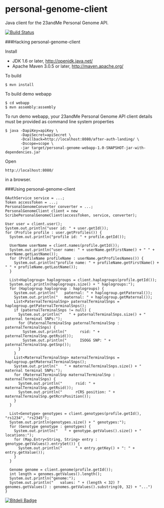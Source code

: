 personal-genome-client
======================

Java client for the 23andMe Personal Genome API.

[![Build Status](https://travis-ci.org/heuermh/personal-genome-client.png)](https://travis-ci.org/heuermh/personal-genome-client)


###Hacking personal-genome-client

Install

 * JDK 1.6 or later, http://openjdk.java.net/
 * Apache Maven 3.0.5 or later, http://maven.apache.org/


To build

    $ mvn install


To build demo webapp

    $ cd webapp
    $ mvn assembly:assembly


To run demo webapp, your 23andMe Personal Genome API client details must be provided as command line system properties

    $ java -DapiKey=apiKey \
           -DapiSecret=apiSecret \
           -Dcallback=http://localhost:8080/after-auth-landing/ \
           -Dscope=scope \
           -jar target/personal-genome-webapp-1.0-SNAPSHOT-jar-with-dependencies.jar 


Open

    http://localhost:8080/

in a browser.


###Using personal-genome-client

    OAuthService service = ...;
    Token accessToken = ...;
    PersonalGenomeConverter converter = ...;
    PersonalGenomeClient client = new ScribePersonalGenomeClient(accessToken, service, converter);
    
    User user = client.user();
    System.out.println("user id: " + user.getId());
    for (Profile profile : user.getProfiles()) {
      System.out.println("profile id: " + profile.getId());
      
      UserName userName = client.names(profile.getId());
      System.out.println("user name: " + userName.getFirstName() + " " + userName.getLastName());
      for (ProfileName profileName : userName.getProfilesNames()) {
        System.out.println("profile name: " + profileName.getFirstName() + " " + profileName.getLastName());
      }
      
      List<Haplogroup> haplogroups = client.haplogroups(profile.getId());
      System.out.println(haplogroups.size() + " haplogroups:");
      for (Haplogroup haplogroup : haplogroups) {
        System.out.println("   paternal: " + haplogroup.getPaternal());
        System.out.println("   maternal: " + haplogroup.getMaternal());
        List<PaternalTerminalSnp> paternalTerminalSnps = haplogroup.getPaternalTerminalSnps();
        if (paternalTerminalSnps != null) {
          System.out.println("   " + paternalTerminalSnps.size() + " paternal terminal SNPs:");
          for (PaternalTerminalSnp paternalTerminalSnp : paternalTerminalSnps) {
            System.out.println("      rsid: " + paternalTerminalSnp.getRsid());
            System.out.println("      ISOGG SNP: " + paternalTerminalSnp.getSnp());
          }
        }
        List<MaternalTerminalSnp> maternalTerminalSnps = haplogroup.getMaternalTerminalSnps();
        System.out.println("   " + maternalTerminalSnps.size() + " maternal terminal SNPs:");
        for (MaternalTerminalSnp maternalTerminalSnp : maternalTerminalSnps) {
          System.out.println("      rsid: " + maternalTerminalSnp.getRsid());
          System.out.println("      rCRS position: " + maternalTerminalSnp.getRcrsPosition());
        }
      }
      
      List<Genotype> genotypes = client.genotypes(profile.getId(), "rs1234", "rs2345");
      System.out.println(genotypes.size() + " genotypes:");
      for (Genotype genotype : genotypes) {
        System.out.println("   " + genotype.getValues().size() + " locations:");
        for (Map.Entry<String, String> entry : genotype.getValues().entrySet()) {
          System.out.println("      " + entry.getKey() + ": " + entry.getValue());
        }
      }
      
      Genome genome = client.genome(profile.getId());
      int length = genomes.getValues().length();
      System.out.println("genome:");
      System.out.println("   values: " + (length < 32) ? genomes.getValues() : genomes.getValues().substring(0, 32) + "...")
    }


[![Bitdeli Badge](https://d2weczhvl823v0.cloudfront.net/heuermh/personal-genome-client/trend.png)](https://bitdeli.com/free "Bitdeli Badge")

